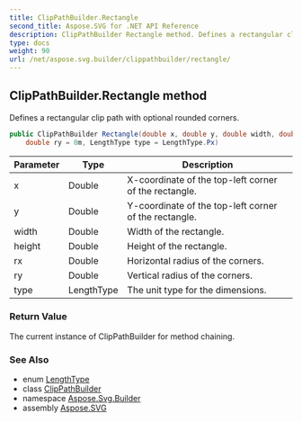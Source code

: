 ```yaml
---
title: ClipPathBuilder.Rectangle
second_title: Aspose.SVG for .NET API Reference
description: ClipPathBuilder Rectangle method. Defines a rectangular clip path with optional rounded corners
type: docs
weight: 90
url: /net/aspose.svg.builder/clippathbuilder/rectangle/
---
```

## ClipPathBuilder.Rectangle method

Defines a rectangular clip path with optional rounded corners.

```csharp
public ClipPathBuilder Rectangle(double x, double y, double width, double height, double rx = 0m, 
    double ry = 0m, LengthType type = LengthType.Px)
```

| Parameter | Type | Description |
| --- | --- | --- |
| x | Double | X-coordinate of the top-left corner of the rectangle. |
| y | Double | Y-coordinate of the top-left corner of the rectangle. |
| width | Double | Width of the rectangle. |
| height | Double | Height of the rectangle. |
| rx | Double | Horizontal radius of the corners. |
| ry | Double | Vertical radius of the corners. |
| type | LengthType | The unit type for the dimensions. |

### Return Value

The current instance of ClipPathBuilder for method chaining.

### See Also

* enum [LengthType](../../lengthtype/)
* class [ClipPathBuilder](../)
* namespace [Aspose.Svg.Builder](../../../aspose.svg.builder/)
* assembly [Aspose.SVG](../../../)

